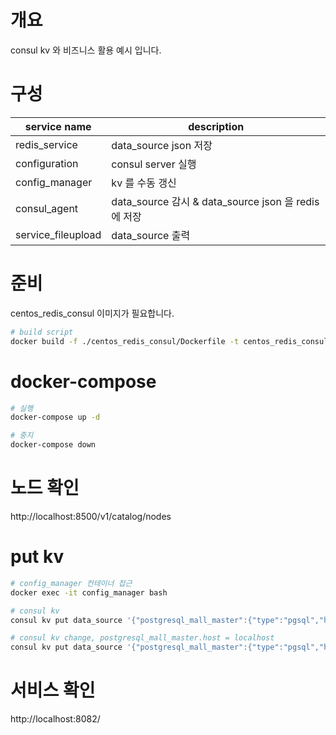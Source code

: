 # 개요
consul kv 와 비즈니스 활용 예시 입니다.

# 구성
|service name|description|
|---|---|
|redis_service|data_source json 저장|
|configuration|consul server 실행|
|config_manager|kv 를 수동 갱신|
|consul_agent|data_source 감시 & data_source json 을 redis 에 저장|
|service_fileupload|data_source 출력|

# 준비
centos_redis_consul 이미지가 필요합니다.
``` bash
# build script
docker build -f ./centos_redis_consul/Dockerfile -t centos_redis_consul:latest .
```

# docker-compose
``` bash
# 실행
docker-compose up -d

# 중지
docker-compose down
```

# 노드 확인
http://localhost:8500/v1/catalog/nodes

# put kv
``` bash
# config_manager 컨테이너 접근
docker exec -it config_manager bash

# consul kv
consul kv put data_source '{"postgresql_mall_master":{"type":"pgsql","host":"/tmp","port":9999,"database":"shopdb","username":"wookuser","password":"abcdefg"},"postgresql_coupon_master":{"type":"pgsql","host":"/tmp","port":9999,"database":"coupon","username":"bigc","password":"supec"},"memcached":{"host":"localhost","port":11211},"redis":{"host":"redis-serfvice","port":11211}}'

# consul kv change, postgresql_mall_master.host = localhost
consul kv put data_source '{"postgresql_mall_master":{"type":"pgsql","host":"localhost","port":9999,"database":"shopdb","username":"wookuser","password":"abcdefg"},"postgresql_coupon_master":{"type":"pgsql","host":"/tmp","port":9999,"database":"coupon","username":"bigc","password":"supec"},"memcached":{"host":"localhost","port":11211},"redis":{"host":"redis-serfvice","port":11211}}'
```

# 서비스 확인
http://localhost:8082/
